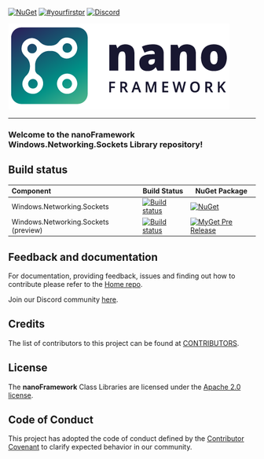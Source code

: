 [![NuGet](https://img.shields.io/nuget/dt/nanoFramework.Windows.Networking.Sockets.svg)]() [![#yourfirstpr](https://img.shields.io/badge/first--timers--only-friendly-blue.svg)](https://github.com/nanoframework/Home/blob/master/CONTRIBUTING.md) [![Discord](https://img.shields.io/discord/478725473862549535.svg)](https://discord.gg/gCyBu8T)


![nanoFramework logo](https://github.com/nanoframework/Home/blob/master/resources/logo/nanoFramework-repo-logo.png)

-----

### Welcome to the **nanoFramework** Windows.Networking.Sockets Library repository!


## Build status

| Component | Build Status | NuGet Package |
|:-|---|---|
| Windows.Networking.Sockets | [![Build status](https://ci.appveyor.com/api/projects/status/y3b125jlsdduy8cs?svg=true)](https://ci.appveyor.com/project/nfbot/lib-windows-networking-sockets) | [![NuGet](https://img.shields.io/nuget/v/nanoFramework.Windows.Networking.Sockets.svg)](https://www.nuget.org/packages/nanoFramework.Windows.Networking.Sockets/)  |
| Windows.Networking.Sockets (preview) | [![Build status](https://ci.appveyor.com/api/projects/status/y3b125jlsdduy8cs/branch/develop?svg=true)](https://ci.appveyor.com/project/nfbot/lib-windows-networking-sockets/branch/develop) | [![MyGet Pre Release](https://img.shields.io/myget/nanoframework-dev/vpre/nanoFramework.Windows.Networking.Sockets.svg)](https://www.myget.org/feed/nanoframework-dev/package/nuget/nanoFramework.Windows.Networking.Sockets) |


## Feedback and documentation

For documentation, providing feedback, issues and finding out how to contribute please refer to the [Home repo](https://github.com/nanoframework/Home).

Join our Discord community [here](https://discord.gg/gCyBu8T).


## Credits

The list of contributors to this project can be found at [CONTRIBUTORS](https://github.com/nanoframework/Home/blob/master/CONTRIBUTORS.md).


## License

The **nanoFramework** Class Libraries are licensed under the [Apache 2.0 license](http://www.apache.org/licenses/LICENSE-2.0).


## Code of Conduct
This project has adopted the code of conduct defined by the [Contributor Covenant](http://contributor-covenant.org/)
to clarify expected behavior in our community.
